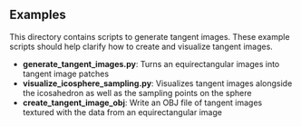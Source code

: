 ## Examples

This directory contains scripts to generate tangent images. These example scripts should help clarify how to create and visualize tangent images.

* **generate_tangent_images.py**: Turns an equirectangular images into tangent image patches
* **visualize_icosphere_sampling.py**: Visualizes tangent images alongside the icosahedron as well as the sampling points on the sphere
* **create_tangent_image_obj**: Write an OBJ file of tangent images textured with the data from an equirectangular image